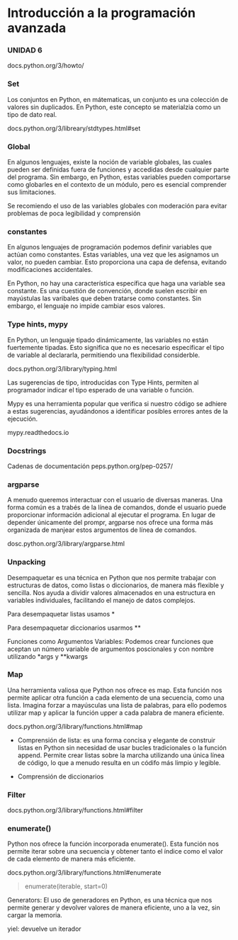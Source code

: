# Introducción a la programación avanzada

### UNIDAD 6

docs.python.org/3/howto/

### Set

Los conjuntos en Python, en mátematicas, un conjunto es una colección de valores sin duplicados. En Python, este concepto se materialzia como un tipo de dato real. 

docs.python.org/3/libreary/stdtypes.html#set

### Global

En algunos lenguajes, existe la noción de variable globales, las cuales pueden ser definidas fuera de funciones y accedidas desde cualquier parte del programa. Sin embargo, en Python, estas variables pueden comportarse como globarles en el contexto de un módulo, pero es esencial comprender sus limitaciones.

Se recomiendo el uso de las variables globales con moderación para evitar problemas de poca legibilidad y comprensión

### constantes

En algunos lenguajes de programación podemos definir variables que actúan como constantes. Estas variables, una vez que les asignamos un valor, no pueden cambiar. Esto proporciona una capa de defensa, evitando modificaciones accidentales.

En Python, no hay una característica específica que  haga una variable sea constante. Es una cuestión de convención, donde suelen escribir en mayústulas las varibales que deben tratarse como constantes. Sin embargo, el lenguaje no impide cambiar esos valores.

### Type hints, mypy

En Python, un lenguaje tipado dinámicamente, las variables no están fuertemente tipadas. Esto significa que no es necesario especificar el tipo de variable al declararla, permitiendo una flexibilidad considerble.

docs.python.org/3/library/typing.html

Las sugerencias de tipo, introducidas con Type Hints, permiten al programador indicar el tipo esperado de una variable o función. 

Mypy es una herramienta popular que verifica si nuestro código se adhiere a estas sugerencias, ayudándonos a identificar posibles errores antes de la ejecución.

mypy.readthedocs.io

### Docstrings

Cadenas de documentación
peps.python.org/pep-0257/

### argparse

A menudo queremos interactuar con el usuario de diversas maneras. Una forma común es a trabés de la línea de comandos, donde el usuario puede proporcionar información adicional al ejecutar el programa. En lugar de depender únicamente del prompr, argparse nos ofrece una forma más organizada de manjear estos argumentos de línea de comandos.

dosc.python.org/3/library/argparse.html

### Unpacking

Desempaquetar es una técnica en Python que nos permite trabajar con estructuras de datos, como listas o diccionarios, de manera más flexible y sencilla. Nos ayuda a dividir valores almacenados en una estructura en variables individuales, facilitando el manejo de datos complejos.

Para desempaquetar listas usamos *

Para desempaquetar diccionarios usarmos **

Funciones como Argumentos Variables: Podemos crear funciones que aceptan un número variable de argumentos poscionales y con nombre utilizando *args y **kwargs

### Map

Una herramienta valiosa que Python nos ofrece es map. Esta función nos permite aplicar otra función a cada elemento de una secuencia, como una lista.
Imagina forzar a mayúsculas una lista de palabras, para ello podemos utilizar map y aplicar la función upper a cada palabra de manera eficiente.

docs.python.org/3/library/functions.html#map

- Comprensión de lista: es una forma concisa y elegante de construir listas en Python sin necesidad de usar bucles tradicionales o la función append. Permite crear listas sobre la marcha utilizando una única línea de código, lo que a menudo resulta en un códifo más limpio y legible.

- Comprensión de diccionarios

### Filter

docs.python.org/3/library/functions.html#filter

### enumerate()
Python nos ofrece la función incorporada enumerate(). Esta función nos permite iterar sobre una secuencia y obtener tanto el índice como el valor de cada elemento de manera más eficiente.

docs.python.org/3/library/functions.html#enumerate

> enumerate(iterable, start=0)

Generators: El uso de generadores en Python, es una técnica que nos permite generar y devolver valores de manera eficiente, uno a la vez, sin cargar la memoria.

yiel: devuelve un iterador
